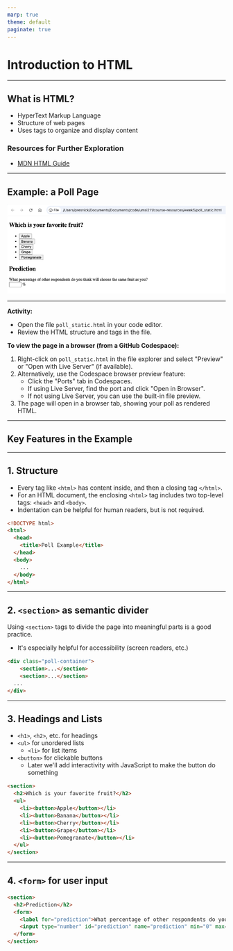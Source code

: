```yaml
---
marp: true
theme: default
paginate: true
---
```

# Introduction to HTML

---
## What is HTML?
- HyperText Markup Language
- Structure of web pages
- Uses tags to organize and display content

### Resources for Further Exploration
- [MDN HTML Guide](https://developer.mozilla.org/en-US/docs/Web/HTML)

---
## Example: a Poll Page

![Poll Page Screenshot](images/poll_static.png)

---
**Activity:**
  - Open the file `poll_static.html` in your code editor.
  - Review the HTML structure and tags in the file.

  **To view the page in a browser (from a GitHub Codespace):**
  1. Right-click on `poll_static.html` in the file explorer and select "Preview" or "Open with Live Server" (if available).
  2. Alternatively, use the Codespace browser preview feature:
     - Click the "Ports" tab in Codespaces.
     - If using Live Server, find the port and click "Open in Browser".
     - If not using Live Server, you can use the built-in file preview.
  3. The page will open in a browser tab, showing your poll as rendered HTML.


---
## Key Features in the Example

---
## 1. Structure
- Every tag like `<html>` has content inside, and then a closing tag `</html>`.
- For an HTML document, the enclosing `<html>` tag includes two top-level tags: `<head>` and `<body>`.
- Indentation can be helpful for human readers, but is not required.

```html
<!DOCTYPE html>
<html>
  <head>
    <title>Poll Example</title>
  </head>
  <body>
    ...
  </body>
</html>
```

---

## 2. `<section>` as semantic divider

Using `<section>` tags to divide the page into meaningful parts is a good practice.
- It's especially helpful for accessibility (screen readers, etc.)

```html
<div class="poll-container">
    <section>...</section>
    <section>...</section>
  ...
</div>
```
---
## 3. Headings and Lists
- `<h1>`, `<h2>`, etc. for headings
- `<ul>` for unordered lists
    - `<li>` for list items
- `<button>` for clickable buttons
    - Later we'll add interactivity with JavaScript to make the button do something
```html
<section>
  <h2>Which is your favorite fruit?</h2>
  <ul>
    <li><button>Apple</button></li>
    <li><button>Banana</button></li>
    <li><button>Cherry</button></li>
    <li><button>Grape</button></li>
    <li><button>Pomegranate</button></li>
  </ul>
</section>
```
---
## 4. `<form>` for user input

```html
<section>
  <h2>Prediction</h2>
  <form>
    <label for="prediction">What percentage of other respondents do you think will choose the same fruit as you?</label><br>
    <input type="number" id="prediction" name="prediction" min="0" max="100" step="1"> %
  </form>
</section>
```

